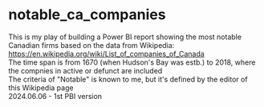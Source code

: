 # notable_ca_companies
This is my play of building a Power BI report showing the most notable Canadian firms based on the data from Wikipedia:  
https://en.wikipedia.org/wiki/List_of_companies_of_Canada  
The time span is from 1670 (when Hudson's Bay was estb.) to 2018, where the compnies in active or defunct are included  
The criteria of "Notable" is known to me, but it's defined by the editor of this Wikipedia page  
2024.06.06 - 1st PBI version  
